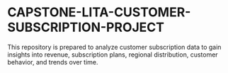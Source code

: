 # CAPSTONE-LITA-CUSTOMER-SUBSCRIPTION-PROJECT
This repository is prepared to analyze customer subscription data to gain insights into revenue, subscription plans, regional distribution, customer behavior, and trends over time.
